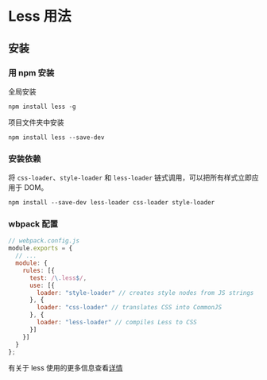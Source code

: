 # Less 用法

## 安装

### 用 npm 安装

全局安装

```
npm install less -g
```

项目文件夹中安装

```
npm install less --save-dev
```


### 安装依赖

将 `css-loader`、`style-loader` 和 `less-loader` 链式调用，可以把所有样式立即应用于 DOM。

```
npm install --save-dev less-loader css-loader style-loader
```

### wbpack 配置

```js
// webpack.config.js
module.exports = {
  // ...
  module: {
    rules: [{
      test: /\.less$/,
      use: [{
        loader: "style-loader" // creates style nodes from JS strings
      }, {
        loader: "css-loader" // translates CSS into CommonJS
      }, {
        loader: "less-loader" // compiles Less to CSS
      }]
    }]
  }
};
```

有关于 less 使用的更多信息查看[详情](https://less.bootcss.com/usage/)

